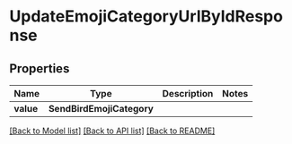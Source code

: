 # UpdateEmojiCategoryUrlByIdResponse


## Properties
Name | Type | Description | Notes
------------ | ------------- | ------------- | -------------
**value** | **SendBirdEmojiCategory** |  | 

[[Back to Model list]](../README.md#documentation-for-models) [[Back to API list]](../README.md#documentation-for-api-endpoints) [[Back to README]](../README.md)


